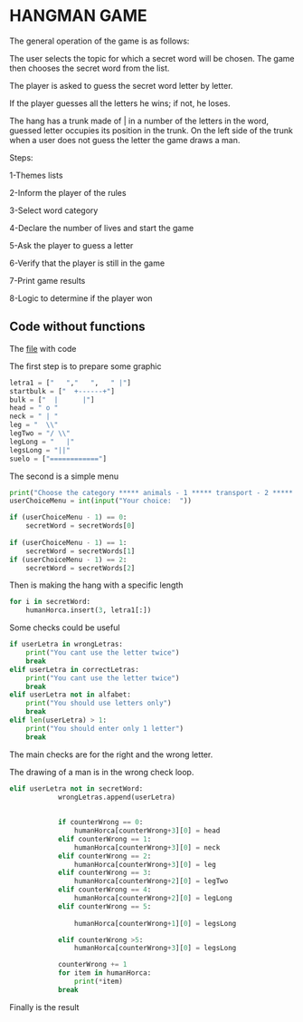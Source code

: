 # HANGMAN GAME

The general operation of the game is as follows:

The user selects the topic for which a secret word will be chosen. The game then chooses the secret word from the list.

The player is asked to guess the secret word letter by letter.

If the player guesses all the letters he wins; if not, he loses.

The hang has a trunk made of | in a number of the letters in the word, guessed letter occupies its position in the trunk.
On the left side of the trunk when a user does not guess the letter the game draws a man.

Steps:

1-Themes lists

2-Inform the player of the rules

3-Select word category

4-Declare the number of lives and start the game

5-Ask the player to guess a letter

6-Verify that the player is still in the game

7-Print game results

8-Logic to determine if the player won



## Code without functions

The [file](https://github.com/KaterinGorbachev/Python---basics-/blob/main/hangman_python.md) with code 

The first step is to prepare some graphic 


```python 
letra1 = ["   ","   ",   " |"]
startbulk = ["  +------+"]
bulk = ["  |      |"]
head = " o "
neck = " | "
leg = "  \\"
legTwo = "/ \\"
legLong = "   |"
legsLong = "||"
suelo = ["============"]
```


The second is a simple menu


```python
print("Choose the category ***** animals - 1 ***** transport - 2 ***** singers - 3 ***** ")
userChoiceMenu = int(input("Your choice:  "))

if (userChoiceMenu - 1) == 0: 
    secretWord = secretWords[0] 
   
if (userChoiceMenu - 1) == 1: 
    secretWord = secretWords[1] 
if (userChoiceMenu - 1) == 2: 
    secretWord = secretWords[2] 
```


Then is making the hang with a specific length


```python 
for i in secretWord: 
    humanHorca.insert(3, letra1[:])
```   


Some checks could be useful 


```python 
if userLetra in wrongLetras: 
    print("You cant use the letter twice")
    break
elif userLetra in correctLetras: 
    print("You cant use the letter twice") 
    break
elif userLetra not in alfabet: 
    print("You should use letters only")
    break
elif len(userLetra) > 1: 
    print("You should enter only 1 letter")
    break
```


The main checks are for the right and the wrong letter. 

The drawing of a man is in the wrong check loop.


```python 
elif userLetra not in secretWord: 
            wrongLetras.append(userLetra)
             
            
            if counterWrong == 0: 
                humanHorca[counterWrong+3][0] = head
            elif counterWrong == 1: 
                humanHorca[counterWrong+3][0] = neck
            elif counterWrong == 2: 
                humanHorca[counterWrong+3][0] = leg
            elif counterWrong == 3: 
                humanHorca[counterWrong+2][0] = legTwo
            elif counterWrong == 4: 
                humanHorca[counterWrong+2][0] = legLong
            elif counterWrong == 5: 
                
                humanHorca[counterWrong+1][0] = legsLong

            elif counterWrong >5: 
                humanHorca[counterWrong+3][0] = legsLong

            counterWrong += 1
            for item in humanHorca: 
                print(*item)
            break 

```

Finally is the result
